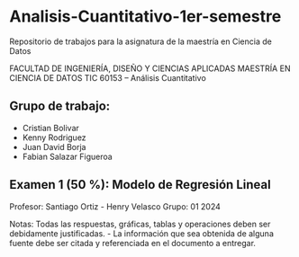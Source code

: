 # Analisis-Cuantitativo-1er-semestre
Repositorio de trabajos para la asignatura de la maestría en Ciencia de Datos

FACULTAD DE INGENIERÍA, DISEÑO Y CIENCIAS 
APLICADAS 
MAESTRÍA EN CIENCIA DE DATOS 
TIC 60153 – Análisis Cuantitativo 

## Grupo de trabajo:
- Cristian Bolivar
- Kenny Rodriguez
- Juan David Borja
- Fabian Salazar Figueroa

## Examen 1 (50 %): Modelo de Regresión Lineal 
Profesor: Santiago Ortiz - Henry Velasco 
Grupo: 01 2024

Notas: Todas las respuestas, gráficas, tablas y operaciones deben ser debidamente justificadas. - La información que sea obtenida de alguna fuente debe ser citada y referenciada en el documento a entregar. 

